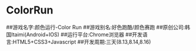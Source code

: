 ColorRun
========
##游戏名字:颜色运行-Color Run
##游戏别名:好色跑酷/颜色赛跑
##原创公司:韩国Itaimi(Android+IOS)
##运行平台:Chrome浏览器
##开发语言:HTML5+CSS3+Javascript
##开发周期:三天(8.13,8.14,8.16)
